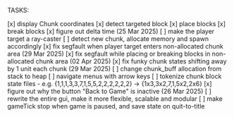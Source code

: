 TASKS:

[x] display Chunk coordinates
[x] detect targeted block
[x] place blocks
[x] break blocks
[x] figure out delta time (25 Mar 2025)
[ ] make the player target a ray-caster
[ ] detect new chunk, allocate memory and spawn accordingly
[x] fix segfault when player target enters non-allocated chunk area (29 Mar 2025)
[x] fix segfault while placing or breaking blocks in non-allocated chunk area (02 Apr 2025)
[x] fix funky chunk states shifting away by 1 unit each chunk (29 Mar 2025)
[ ] change chunk_buff allocation from stack to heap
[ ] navigate menus with arrow keys
[ ] tokenize chunk block state files
    - e.g. {1,1,1,3,3,7,1,5,5,2,2,2,2,2,2} -> {1x3,3x2,7,1,5x2,2x6}
[x] figure out why the button "Back to Game" is inactive (26 Mar 2025)
[ ] rewrite the entire gui, make it more flexible, scalable and modular
[ ] make gameTick stop when game is paused, and save state on quit-to-title
